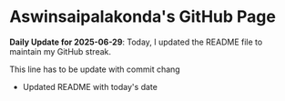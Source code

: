 # Aswinsaipalakonda's GitHub Page



**Daily Update for 2025-06-29**: Today, I updated the README file to maintain my GitHub streak.

This line has to be update with commit chang
 - Updated README with today's date
